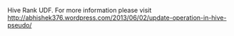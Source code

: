 Hive Rank UDF. For more information please visit http://abhishek376.wordpress.com/2013/06/02/update-operation-in-hive-pseudo/
